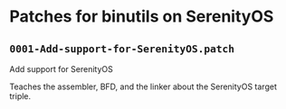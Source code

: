 # Patches for binutils on SerenityOS

## `0001-Add-support-for-SerenityOS.patch`

Add support for SerenityOS

Teaches the assembler, BFD, and the linker about the SerenityOS target
triple.
